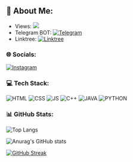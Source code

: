 ## 💫 About Me:

<!-- **Shadow-Captain/Shadow-Captain** is a ✨ _special_ ✨ repository because its `README.md` (this file) appears on your GitHub profile. -->

- Views: [![](https://visitcount.itsvg.in/api?id=shadow-captain&label=Profile%20Views&color=0&icon=2&pretty=true)](https://visitcount.itsvg.in)
- Telegram BOT: [![Telegram](https://img.shields.io/badge/Telegram-%232CA5E0.svg?logo=telegram&logoColor=white)](https://t.me/StarkIMC_Bot)
- Linktree: [![Linktree](https://img.shields.io/badge/Linktree-%23F39F37.svg?logo=linktree&logoColor=white)](https://www.linktree.com/Sr.Shelby)


### 🌐 Socials:
[![Instagram](https://img.icons8.com/fluency/48/000000/instagram-new.png)](https://instagram.com/sr_shelby02) 


### 💻 Tech Stack:
![HTML](https://deviconapi.vercel.app/html5?color=E54D26ff&size=40)
![CSS](https://deviconapi.vercel.app/css3?color=3D8FC6FF&size=40)
![JS](https://deviconapi.vercel.app/javascript?color=F0DB4FFF&size=40)
![C++](https://deviconapi.vercel.app/cplusplus?color=9C033Aff&size=40)
![JAVA](https://deviconapi.vercel.app/java?color=EA2D2Eff&size=40)
![PYTHON](https://deviconapi.vercel.app/java?color=EA2D2Eff&size=40)


### 📊 GitHub Stats:
![Top Langs](https://github-readme-stats.vercel.app/api/top-langs/?username=Shadow-Captain&layout=compact&theme=cobalt2)

![Anurag's GitHub stats](https://github-readme-stats.vercel.app/api?username=Shadow-Captain&show_icons=true&theme=cobalt2)

[![GitHub Streak](http://github-readme-streak-stats.herokuapp.com?user=Shadow-Captain&theme=cobalt2&border_radius=10&locale=es&date_format=j%20M%5B%20Y%5D&card_width=470)](https://git.io/streak-stats)



